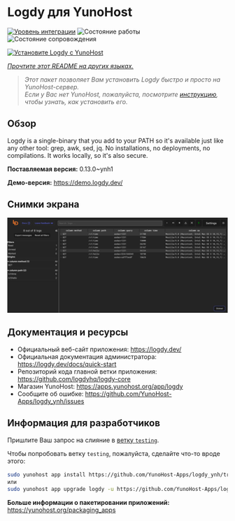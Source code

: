 <!--
Важно: этот README был автоматически сгенерирован <https://github.com/YunoHost/apps/tree/master/tools/readme_generator>
Он НЕ ДОЛЖЕН редактироваться вручную.
-->

# Logdy для YunoHost

[![Уровень интеграции](https://dash.yunohost.org/integration/logdy.svg)](https://ci-apps.yunohost.org/ci/apps/logdy/) ![Состояние работы](https://ci-apps.yunohost.org/ci/badges/logdy.status.svg) ![Состояние сопровождения](https://ci-apps.yunohost.org/ci/badges/logdy.maintain.svg)

[![Установите Logdy с YunoHost](https://install-app.yunohost.org/install-with-yunohost.svg)](https://install-app.yunohost.org/?app=logdy)

*[Прочтите этот README на других языках.](./ALL_README.md)*

> *Этот пакет позволяет Вам установить Logdy быстро и просто на YunoHost-сервер.*  
> *Если у Вас нет YunoHost, пожалуйста, посмотрите [инструкцию](https://yunohost.org/install), чтобы узнать, как установить его.*

## Обзор

Logdy is a single-binary that you add to your PATH so it's available just like any other tool: grep, awk, sed, jq. No installations, no deployments, no compilations. It works locally, so it's also secure.

**Поставляемая версия:** 0.13.0~ynh1

**Демо-версия:** <https://demo.logdy.dev/>

## Снимки экрана

![Снимок экрана Logdy](./doc/screenshots/screenshot.png)

## Документация и ресурсы

- Официальный веб-сайт приложения: <https://logdy.dev/>
- Официальная документация администратора: <https://logdy.dev/docs/quick-start>
- Репозиторий кода главной ветки приложения: <https://github.com/logdyhq/logdy-core>
- Магазин YunoHost: <https://apps.yunohost.org/app/logdy>
- Сообщите об ошибке: <https://github.com/YunoHost-Apps/logdy_ynh/issues>

## Информация для разработчиков

Пришлите Ваш запрос на слияние в [ветку `testing`](https://github.com/YunoHost-Apps/logdy_ynh/tree/testing).

Чтобы попробовать ветку `testing`, пожалуйста, сделайте что-то вроде этого:

```bash
sudo yunohost app install https://github.com/YunoHost-Apps/logdy_ynh/tree/testing --debug
или
sudo yunohost app upgrade logdy -u https://github.com/YunoHost-Apps/logdy_ynh/tree/testing --debug
```

**Больше информации о пакетировании приложений:** <https://yunohost.org/packaging_apps>
